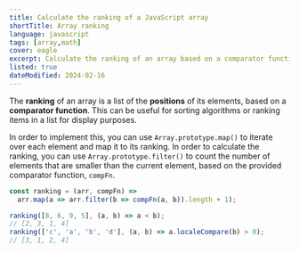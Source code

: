 ```yaml
---
title: Calculate the ranking of a JavaScript array
shortTitle: Array ranking
language: javascript
tags: [array,math]
cover: eagle
excerpt: Calculate the ranking of an array based on a comparator function in JavaScript.
listed: true
dateModified: 2024-02-16
---
```


The **ranking** of an array is a list of the **positions** of its elements, based on a **comparator function**. This can be useful for sorting algorithms or ranking items in a list for display purposes.

In order to implement this, you can use `Array.prototype.map()` to iterate over each element and map it to its ranking. In order to calculate the ranking, you can use `Array.prototype.filter()` to count the number of elements that are smaller than the current element, based on the provided comparator function, `compFn`.

```js
const ranking = (arr, compFn) =>
  arr.map(a => arr.filter(b => compFn(a, b)).length + 1);

ranking([8, 6, 9, 5], (a, b) => a < b);
// [2, 3, 1, 4]
ranking(['c', 'a', 'b', 'd'], (a, b) => a.localeCompare(b) > 0);
// [3, 1, 2, 4]
```
